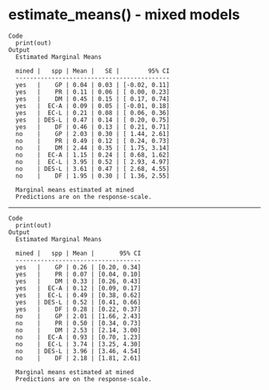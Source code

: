 # estimate_means() - mixed models

    Code
      print(out)
    Output
      Estimated Marginal Means
      
      mined |   spp | Mean |   SE |        95% CI
      -------------------------------------------
      yes   |    GP | 0.04 | 0.03 | [-0.02, 0.11]
      yes   |    PR | 0.11 | 0.06 | [ 0.00, 0.23]
      yes   |    DM | 0.45 | 0.15 | [ 0.17, 0.74]
      yes   |  EC-A | 0.09 | 0.05 | [-0.01, 0.18]
      yes   |  EC-L | 0.21 | 0.08 | [ 0.06, 0.36]
      yes   | DES-L | 0.47 | 0.14 | [ 0.20, 0.75]
      yes   |    DF | 0.46 | 0.13 | [ 0.21, 0.71]
      no    |    GP | 2.03 | 0.30 | [ 1.44, 2.61]
      no    |    PR | 0.49 | 0.12 | [ 0.24, 0.73]
      no    |    DM | 2.44 | 0.35 | [ 1.75, 3.14]
      no    |  EC-A | 1.15 | 0.24 | [ 0.68, 1.62]
      no    |  EC-L | 3.95 | 0.52 | [ 2.93, 4.97]
      no    | DES-L | 3.61 | 0.47 | [ 2.68, 4.55]
      no    |    DF | 1.95 | 0.30 | [ 1.36, 2.55]
      
      Marginal means estimated at mined
      Predictions are on the response-scale.

---

    Code
      print(out)
    Output
      Estimated Marginal Means
      
      mined |   spp | Mean |       95% CI
      -----------------------------------
      yes   |    GP | 0.26 | [0.20, 0.34]
      yes   |    PR | 0.07 | [0.04, 0.10]
      yes   |    DM | 0.33 | [0.26, 0.43]
      yes   |  EC-A | 0.12 | [0.09, 0.17]
      yes   |  EC-L | 0.49 | [0.38, 0.62]
      yes   | DES-L | 0.52 | [0.41, 0.66]
      yes   |    DF | 0.28 | [0.22, 0.37]
      no    |    GP | 2.01 | [1.66, 2.43]
      no    |    PR | 0.50 | [0.34, 0.73]
      no    |    DM | 2.53 | [2.14, 3.00]
      no    |  EC-A | 0.93 | [0.70, 1.23]
      no    |  EC-L | 3.74 | [3.25, 4.30]
      no    | DES-L | 3.96 | [3.46, 4.54]
      no    |    DF | 2.18 | [1.81, 2.61]
      
      Marginal means estimated at mined
      Predictions are on the response-scale.

